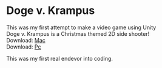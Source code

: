 <h1>Doge v. Krampus</h1>
<p>This was my first attempt to make a video game using Unity
<br>
Doge v. Krampus is a Christmas themed 2D side shooter!
<br>
Download: <a href="https://drive.google.com/open?id=0B7lfE5pybgfMVFRKS0lxN3JIVkE" target="_blank">Mac</a>
<br>
Download: <a href="https://drive.google.com/open?id=0B7lfE5pybgfMMWJTTWw2em9iTU0" target="_blank">Pc</a> 
</p>
This was my first real endevor into coding. 
